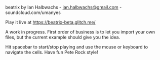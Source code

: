 beatrix by Ian Halbwachs  - ian.halbwachs@gmail.com - soundcloud.com/umanyes

Play it live at https://beatrix-beta.glitch.me/

A work in progress. First order of business is to let you import your own files, but the current example should give you the idea. 

Hit spacebar to start/stop playing and use the mouse or keyboard to navigate the cells. Have fun Pete Rock style!
